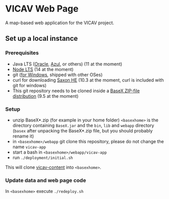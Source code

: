 VICAV Web Page
==============

A map-based web application for the VICAV project.

Set up a local instance
-----------------------

### Prerequisites

* Java LTS ([Oracle](https://www.oracle.com/java/technologies/javase-downloads.html),
  [Azul](https://www.azul.com/downloads/zulu-community/?version=java-11-lts&package=jdk),
  or others) (11 at the moment)
* [Node LTS](https://nodejs.org/) (14 at the moment)
* git ([for Windows](https://gitforwindows.org/), shipped with other OSes)
* curl for downloading [Saxon HE](https://www.saxonica.com/download/java.xml)
  (10.3 at the moment, curl is included with git for windows)
* This git repository needs to be cloned inside a [BaseX ZIP-file distribution](https://basex.org/download/)
  (9.5 at the moment)

### Setup

* unzip BaseX*.zip (for example in your home folder)
  `<basexhome>` is the directory containing `BaseX.jar` and the `bin`, `lib` and
  `webapp` directory (`basex` after unpacking the BaseX*.zip file, but you should
  probably rename it)
* in `<basexhome>/webapp` git clone this repository,
  please do not change the name `vicav-app`
* start a bash in `<basexhome>/webapp/vicav-app`
* run `./deployment/initial.sh`

This will clone [vicav-content](https://github.com/acdh-oeaw/vicav-content)
into `<basexhome>`.

### Update data and web page code

In `<basexhome>` execute `./redeploy.sh`
